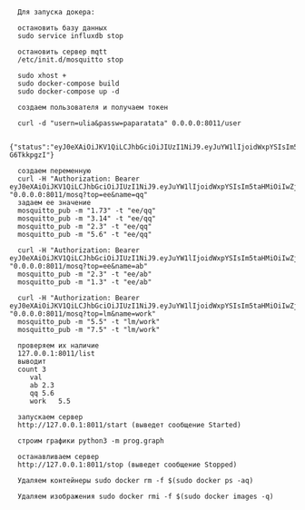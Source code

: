       Для запуска докера:

      остановить базу данных
      sudo service influxdb stop

      остановить сервер mqtt
      /etc/init.d/mosquitto stop

      sudo xhost +
      sudo docker-compose build
      sudo docker-compose up -d
   
      создаем пользователя и получаем токен

      curl -d "usern=ulia&passw=paparatata" 0.0.0.0:8011/user 

      {"status":"eyJ0eXAiOiJKV1QiLCJhbGciOiJIUzI1NiJ9.eyJuYW1lIjoidWxpYSIsIm5taHMiOiIwZjMxM2M5YjY4MTQ4MDMwMDg3NWJjZTI2ZmE5YjE0ODMyNTMyZmM1OWJlZTg2ZDZlODZhMWY5OTU4Nzk1MDhiIiwic2VjIjoiaWVpZWllaWFhYWFhYWFvb28xMjQxMDI0azEyMCIsInJhbmRvbSI6IjAuMDA5NzQzMDAyNDg2Nzc2MTc2In0.pw6nbeITQkpFXyxds9VaV3Rc4d9JQFkAw-G6TkkpgzI"}

      создаем переменную
      curl -H "Authorization: Bearer eyJ0eXAiOiJKV1QiLCJhbGciOiJIUzI1NiJ9.eyJuYW1lIjoidWxpYSIsIm5taHMiOiIwZjMxM2M5YjY4MTQ4MDMwMDg3NWJjZTI2ZmE5YjE0ODMyNTMyZmM1OWJlZTg2ZDZlODZhMWY5OTU4Nzk1MDhiIiwic2VjIjoiaWVpZWllaWFhYWFhYWFvb28xMjQxMDI0azEyMCIsInJhbmRvbSI6IjAuOTcxMzk4MzU5MTk4MTk3NiJ9.2xh8jXkpph95ctqX1lkoTaLy_f31MkUvewgMntkC2mc" "0.0.0.0:8011/mosq?top=ee&name=qq"
      задаем ее значение
      mosquitto_pub -m "1.73" -t "ee/qq"
      mosquitto_pub -m "3.14" -t "ee/qq"
      mosquitto_pub -m "2.3" -t "ee/qq"
      mosquitto_pub -m "5.6" -t "ee/qq"
  
      curl -H "Authorization: Bearer eyJ0eXAiOiJKV1QiLCJhbGciOiJIUzI1NiJ9.eyJuYW1lIjoidWxpYSIsIm5taHMiOiIwZjMxM2M5YjY4MTQ4MDMwMDg3NWJjZTI2ZmE5YjE0ODMyNTMyZmM1OWJlZTg2ZDZlODZhMWY5OTU4Nzk1MDhiIiwic2VjIjoiaWVpZWllaWFhYWFhYWFvb28xMjQxMDI0azEyMCIsInJhbmRvbSI6IjAuOTcxMzk4MzU5MTk4MTk3NiJ9.2xh8jXkpph95ctqX1lkoTaLy_f31MkUvewgMntkC2mc" "0.0.0.0:8011/mosq?top=ee&name=ab"
      mosquitto_pub -m "2.3" -t "ee/ab"
      mosquitto_pub -m "1.3" -t "ee/ab"

      curl -H "Authorization: Bearer eyJ0eXAiOiJKV1QiLCJhbGciOiJIUzI1NiJ9.eyJuYW1lIjoidWxpYSIsIm5taHMiOiIwZjMxM2M5YjY4MTQ4MDMwMDg3NWJjZTI2ZmE5YjE0ODMyNTMyZmM1OWJlZTg2ZDZlODZhMWY5OTU4Nzk1MDhiIiwic2VjIjoiaWVpZWllaWFhYWFhYWFvb28xMjQxMDI0azEyMCIsInJhbmRvbSI6IjAuOTcxMzk4MzU5MTk4MTk3NiJ9.2xh8jXkpph95ctqX1lkoTaLy_f31MkUvewgMntkC2mc" "0.0.0.0:8011/mosq?top=lm&name=work"
      mosquitto_pub -m "5.5" -t "lm/work"
      mosquitto_pub -m "7.5" -t "lm/work"

      проверяем их наличие
      127.0.0.1:8011/list
      выводит
      count	3
         val	
         ab	2.3
         qq	5.6
         work	5.5

      запускаем сервер 
      http://127.0.0.1:8011/start (выведет сообщение Started)

      строим графики python3 -m prog.graph

      останавливаем сервер 
      http://127.0.0.1:8011/stop (выведет сообщение Stopped)

      Удаляем контейнеры sudo docker rm -f $(sudo docker ps -aq)

      Удаляем изображения sudo docker rmi -f $(sudo docker images -q)

